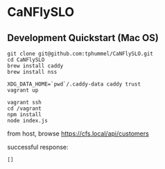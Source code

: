 # CaNFlySLO

## Development Quickstart (Mac OS)

```
git clone git@github.com:tphummel/CaNFlySLO.git
cd CaNFlySLO
brew install caddy
brew install nss

XDG_DATA_HOME=`pwd`/.caddy-data caddy trust
vagrant up

vagrant ssh
cd /vagrant
npm install
node index.js
```

from host, browse https://cfs.local/api/customers

successful response:
```
[]
```
